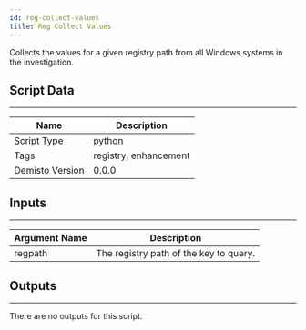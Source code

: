 ```yaml
---
id: reg-collect-values
title: Reg Collect Values
---
```


Collects the values for a given registry path from all Windows systems in the investigation.

## Script Data
---

| **Name** | **Description** |
| --- | --- |
| Script Type | python |
| Tags | registry, enhancement |
| Demisto Version | 0.0.0 |

## Inputs
---

| **Argument Name** | **Description** |
| --- | --- |
| regpath | The registry path of the key to query. |

## Outputs
---
There are no outputs for this script.
